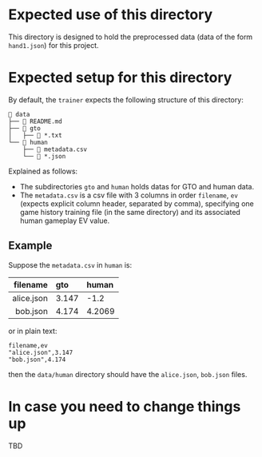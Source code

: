 # Expected use of this directory

This directory is designed to hold the preprocessed data (data of the form `hand1.json`) for this project.

# Expected setup for this directory

By default, the `trainer` expects the following structure of this directory:

```
 data
├── 󰂺 README.md
├──  gto
│   ├──  *.txt
└──  human
    ├──  metadata.csv
    └──  *.json
```

Explained as follows:

- The subdirectories `gto` and `human` holds datas
  for GTO and human data.
- The `metadata.csv` is a csv file with 3 columns in order `filename`, `ev`
  (expects explicit column header, separated by comma),
  specifying one game history training file
  (in the same directory)
  and its associated human gameplay EV value.

## Example

Suppose the `metadata.csv` in `human` is:

|filename|gto|human|
|-:|:-|:-|
|alice.json|3.147|-1.2|
|bob.json|4.174|4.2069|

or in plain text:

```
filename,ev
"alice.json",3.147
"bob.json",4.174
```

then the `data/human` directory should have the `alice.json`, `bob.json` files.

# In case you need to change things up

TBD
